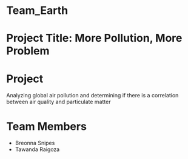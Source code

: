 # Team_Earth
# Project Title: More Pollution, More Problem

# Project
Analyzing global air pollution and determining if there is a correlation between air quality and particulate matter

# Team Members
- Breonna Snipes
- Tawanda Raigoza
